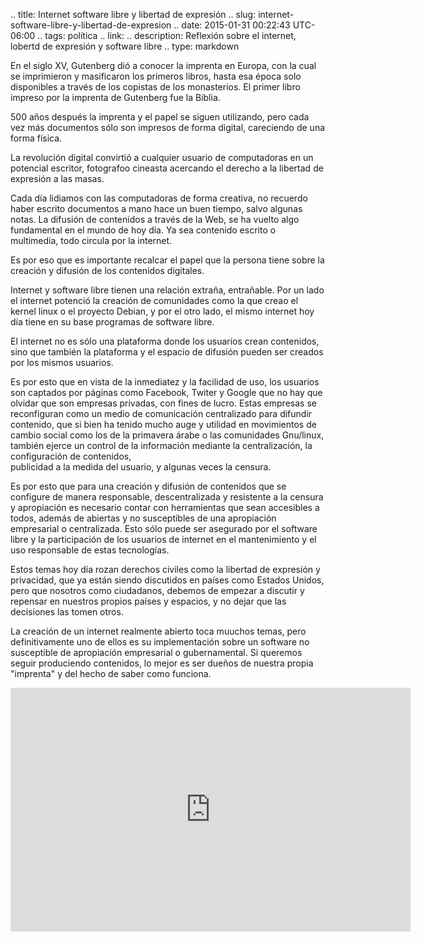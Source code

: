 .. title: Internet software libre y libertad de expresión
.. slug: internet-software-libre-y-libertad-de-expresion
.. date: 2015-01-31 00:22:43 UTC-06:00
.. tags: política
.. link: 
.. description: Reflexión sobre el internet, lobertd de expresión y 
software libre
.. type: markdown

En el siglo XV, Gutenberg dió a conocer la imprenta en Europa, con la 
cual se imprimieron y masificaron los primeros libros, hasta esa época 
solo disponibles a través de los copistas de los monasterios. El primer 
libro impreso por la imprenta de Gutenberg fue la Biblia.

500 años después la imprenta y el papel se siguen utilizando, pero cada 
vez más documentos sólo son impresos de forma digital, careciendo de una 
forma física.

La revolución digital convirtió a cualquier usuario de computadoras en 
un potencial escritor, fotografoo cineasta acercando el derecho a 
la libertad de expresión a las masas.
 
Cada día lidiamos con las computadoras de forma creativa, no recuerdo 
haber escrito documentos a mano hace un buen tiempo, salvo algunas 
notas. La difusión de contenidos a través de la Web, se ha vuelto algo fundamental en el mundo 
de hoy día. Ya sea contenido escrito o multimedia, todo circula por la 
internet. 


Es por eso que es importante recalcar el papel que la persona tiene 
sobre la creación y difusión de los contenidos digitales.

<!-- TEASER_END -->

Internet y software libre tienen una relación extraña, entrañable. Por 
un lado el internet potenció la creación de comunidades como la que 
creao el kernel linux o el proyecto Debian, y por el otro lado, el mismo 
internet hoy día tiene en su base programas de software libre.

El internet no es sólo una plataforma donde los usuarios crean 
contenidos, sino que también la plataforma y el espacio de difusión 
pueden ser creados por los mismos usuarios. 

Es por esto que en vista de la inmediatez y la facilidad de uso, los 
usuarios son captados por páginas como Facebook, Twiter y Google que no 
hay que olvidar que son empresas privadas, con fines de lucro.  Estas 
empresas se reconfiguran como un medio de comunicación centralizado para 
difundir contenido, que si bien ha tenido mucho auge y utilidad en 
movimientos de cambio social como los de la primavera árabe o las comunidades Gnu/linux, también ejerce un control de la 
información mediante la centralización, la configuración de contenidos,  
publicidad a la medida del usuario, y algunas veces la censura. 

Es por esto que para una creación y difusión de contenidos que se 
configure de manera responsable, descentralizada y resistente a la 
censura y apropiación  es necesario contar con herramientas que sean accesibles a todos,
además de abiertas y no susceptibles de una apropiación empresarial o 
centralizada. Esto sólo puede ser asegurado por el software libre y la 
participación de los usuarios de internet en el mantenimiento y el uso 
responsable de estas tecnologías.

Estos temas hoy día rozan derechos civiles como la libertad de expresión 
y privacidad, que ya están siendo discutidos en países como Estados 
Unidos, pero que nosotros como ciudadanos, debemos de empezar a discutir 
y repensar en nuestros propios países y espacios, y no dejar que las 
decisiones las tomen otros.

La creación de un internet realmente abierto toca muuchos temas, pero 
definitivamente uno de ellos es su implementación sobre un software no 
susceptible de apropiación empresarial o gubernamental. Si queremos 
seguir produciendo contenidos, lo mejor es ser dueños de nuestra propia 
"imprenta" y del hecho de saber como funciona.




<iframe width="640" height="390" 
src="http://static.fsf.org/nosvn/FSF30-video/FSF_30_720p.webm" 
frameborder="0" allowfullscreen></iframe>



